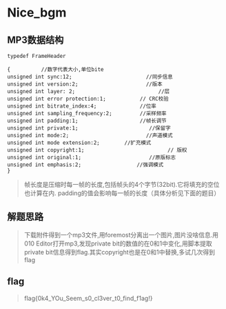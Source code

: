 # Nice_bgm

## MP3数据结构

```
typedef FrameHeader

{          //数字代表大小,单位bite
unsigned int sync:12;                        //同步信息
unsigned int version:2;                      //版本
unsigned int layer: 2;                           //层
unsigned int error protection:1;           // CRC校验
unsigned int bitrate_index:4;              //位率
unsigned int sampling_frequency:2;         //采样频率
unsigned int padding:1;                    //帧长调节
unsigned int private:1;                       //保留字
unsigned int mode:2;                         //声道模式
unsigned int mode extension:2;        //扩充模式
unsigned int copyright:1;                           // 版权
unsigned int original:1;                      //原版标志
unsigned int emphasis:2;                  //强调模式
}
```

> 帧长度是压缩时每一帧的长度,包括帧头的4个字节(32bit).它将填充的空位也计算在内.
padding的值会影响每一帧的长度（具体分析见下面的题目）

## 解题思路

> 下载附件得到一个mp3文件,用foremost分离出一个图片,图片没啥信息.用010 Editor打开mp3,发现private bit的数值的在0和1中变化,用脚本提取private bit信息得到flag.其实copyright也是在0和1中替换,多试几次得到flag

## flag

> flag{0k4_YOu_Seem_s0_cl3ver_t0_find_f1ag!}

